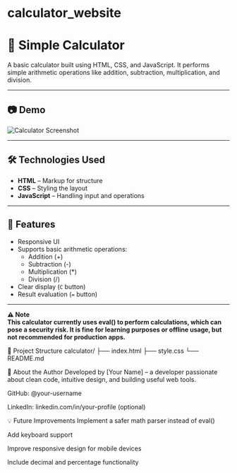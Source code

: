 # calculator_website

# 🧮 Simple Calculator

A basic calculator built using HTML, CSS, and JavaScript. It performs simple arithmetic operations like addition, subtraction, multiplication, and division.

---

## 📷 Demo

![Calculator Screenshot](screenshot.png) <!-- Replace or upload your screenshot with this name -->

---

## 🛠️ Technologies Used

- **HTML** – Markup for structure
- **CSS** – Styling the layout
- **JavaScript** – Handling input and operations

---

## 🚀 Features

- Responsive UI
- Supports basic arithmetic operations:
  - Addition (+)
  - Subtraction (-)
  - Multiplication (*)
  - Division (/)
- Clear display (`C` button)
- Result evaluation (`=` button)

---

<b>⚠️ Note<br>
This calculator currently uses eval() to perform calculations, which can pose a security risk. It is fine for learning purposes or offline usage, but not recommended for production apps.</b>

📂 Project Structure
calculator/
├── index.html
├── style.css
└── README.md

🙋 About the Author
Developed by [Your Name] – a developer passionate about clean code, intuitive design, and building useful web tools.

GitHub: @your-username

LinkedIn: linkedin.com/in/your-profile (optional)

💡 Future Improvements
Implement a safer math parser instead of eval()

Add keyboard support

Improve responsive design for mobile devices

Include decimal and percentage functionality



